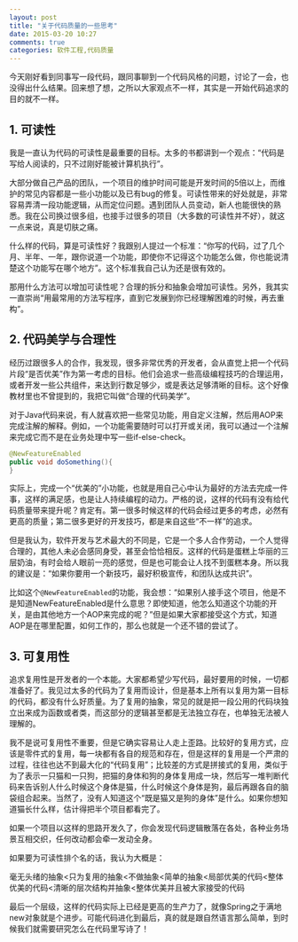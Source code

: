 ```yaml
---
layout: post
title: "关于代码质量的一些思考"
date: 2015-03-20 10:27
comments: true
categories: 软件工程,代码质量
---
```

今天刚好看到同事写一段代码，跟同事聊到一个代码风格的问题，讨论了一会，也没得出什么结果。回来想了想，之所以大家观点不一样，其实是一开始代码追求的目的就不一样。

## 1. 可读性

我是一直认为代码的可读性是最重要的目标。太多的书都讲到一个观点：“代码是写给人阅读的，只不过刚好能被计算机执行”。

大部分做自己产品的团队，一个项目的维护时间可能是开发时间的5倍以上，而维护的常见内容都是一些小功能以及已有bug的修复。可读性带来的好处就是，非常容易弄清一段功能逻辑，从而定位问题。遇到团队人员变动，新人也能很快的熟悉。我在公司换过很多组，也接手过很多的项目（大多数的可读性并不好），就这一点来说，真是切肤之痛。

什么样的代码，算是可读性好？我跟别人提过一个标准：“你写的代码，过了几个月、半年、一年，跟你说道一个功能，即使你不记得这个功能怎么做，你也能说清楚这个功能写在哪个地方”。这个标准我自己认为还是很有效的。

那用什么方法可以增加可读性呢？合理的拆分和抽象会增加可读性。另外，我其实一直崇尚“用最常用的方法写程序，直到它发展到你已经理解困难的时候，再去重构”。


## 2. 代码美学与合理性

经历过跟很多人的合作，我发现，很多非常优秀的开发者，会从直觉上把一个代码片段“是否优美”作为第一考虑的目标。他们会追求一些高级编程技巧的合理运用，或者开发一些公共组件，来达到行数足够少，或是表达足够清晰的目标。这个好像教材里也不曾提到的，我把它叫做“合理的代码美学”。

对于Java代码来说，有人就喜欢把一些常见功能，用自定义注解，然后用AOP来完成注解的解释。例如，一个功能需要随时可以打开或关闭，我可以通过一个注解来完成它而不是在业务处理中写一些if-else-check。

```java
@NewFeatureEnabled
public void doSomething(){
}
```

实际上，完成一个“优美的”小功能，也就是用自己心中认为最好的方法去完成一件事，这样的满足感，也是让人持续编程的动力。严格的说，这样的代码有没有给代码质量带来提升呢？肯定有。第一很多时候这样的代码会经过更多的考虑，必然有更高的质量；第二很多更好的开发技巧，都是来自这些“不一样”的追求。

但是我认为，软件开发与艺术最大的不同是，它是一个多人合作劳动，一个人觉得合理的，其他人未必会感同身受，甚至会恰恰相反。这样的代码是蛋糕上华丽的三层奶油，有时会给人眼前一亮的感觉，但是也可能会让人找不到蛋糕本身。所以我的建议是：“如果你要用一个新技巧，最好积极宣传，和团队达成共识”。

比如这个`@NewFeatureEnabled`的功能，我会想：“如果别人接手这个项目，他是不是知道NewFeatureEnabled是什么意思？即使知道，他怎么知道这个功能的开关，是由其他地方一个AOP来完成的呢？”但是如果大家都接受这个方式，知道AOP是在哪里配置，如何工作的，那么也就是一个还不错的尝试了。


## 3. 可复用性

追求复用性是开发者的一个本能。大家都希望少写代码，最好要用的时候，一切都准备好了。我见过太多的代码为了复用而设计，但是基本上所有以复用为第一目标的代码，都没有什么好质量。为了复用的抽象，常见的就是把一段公用的代码块独立出来成为函数或者类，而这部分的逻辑甚至都是无法独立存在，也单独无法被人理解的。

我不是说可复用性不重要，但是它确实容易让人走上歪路。比较好的复用方式，应该是零件式的复用，每一块都有各自的规范和存在，但是这样的复用是一个严肃的过程，往往也达不到最大化的“代码复用”；比较差的方式是拼接式的复用，类似于为了表示一只猫和一只狗，把猫的身体和狗的身体复用成一块，然后写一堆判断代码来告诉别人什么时候这个身体是猫，什么时候这个身体是狗，最后再跟各自的脑袋组合起来。当然了，没有人知道这个“既是猫又是狗的身体”是什么。如果你想知道猫长什么样，估计得把半个项目都看完了。

如果一个项目以这样的思路开发久了，你会发现代码逻辑散落在各处，各种业务场景互相交织，任何改动都会牵一发动全身。

如果要为可读性排个名的话，我认为大概是：

毫无头绪的抽象<只为复用的抽象<不做抽象<简单的抽象<局部优美的代码<整体优美的代码<清晰的层次结构并抽象<整体优美并且被大家接受的代码

最后一个层级，这样的代码实际上已经是更高的生产力了，就像Spring之于满地new对象就是个进步。可能代码进化到最后，真的就是跟自然语言那么简单，到时候我们就需要研究怎么在代码里写诗了！